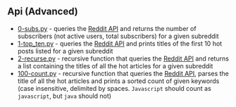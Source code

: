 ## Api (Advanced)
* [0-subs.py](0-subs.py) - queries the [Reddit API](https://www.reddit.com/dev/api/) and returns the number of subscribers (not active users, total subscribers) for a given subreddit
* [1-top_ten.py](1-top_ten.py) - queries the [Reddit API](https://www.reddit.com/dev/api/) and prints titles of the first 10 hot posts listed for a given subreddit
* [2-recurse.py](2-recurse.py) - recursive function that queries the [Reddit API](https://www.reddit.com/dev/api/) and returns a list containing the titles of all the hot articles for a given subreddit
* [100-count.py](100-count.py) - recursive function that queries the [Reddit API](https://www.reddit.com/dev/api/), parses the title of all the hot articles and prints a sorted count of given keywords (case insensitive, delimited by spaces. `Javascript` should count as `javascript`, but `java` should not)